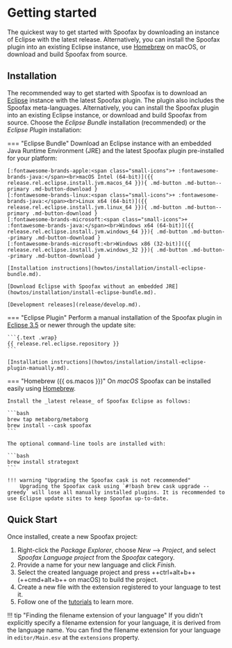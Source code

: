 # Getting started
The quickest way to get started with Spoofax by downloading an instance of Eclipse with the latest release. Alternatively, you can install the Spoofax plugin into an existing Eclipse instance, use [Homebrew][2] on macOS, or download and build Spoofax from source.

## Installation
The recommended way to get started with Spoofax is to download an [Eclipse][1] instance with the latest Spoofax plugin. The plugin also includes the Spoofax meta-languages. Alternatively, you can install the Spoofax plugin into an existing Eclipse instance, or download and build Spoofax from source. Choose the _Eclipse Bundle_ installation (recommended) or the _Eclipse Plugin_ installation:

=== "Eclipse Bundle"
    Download an Eclipse instance with an embedded Java Runtime Environment (JRE) and the latest Spoofax plugin pre-installed for your platform:

    [:fontawesome-brands-apple:<span class="small-icons">+ :fontawesome-brands-java:</span><br>macOS Intel (64-bit)]({{ release.rel.eclipse.install.jvm.macos_64 }}){ .md-button .md-button--primary .md-button-download }
    [:fontawesome-brands-linux:<span class="small-icons">+ :fontawesome-brands-java:</span><br>Linux x64 (64-bit)]({{ release.rel.eclipse.install.jvm.linux_64 }}){ .md-button .md-button--primary .md-button-download }
    [:fontawesome-brands-microsoft:<span class="small-icons">+ :fontawesome-brands-java:</span><br>Windows x64 (64-bit)]({{ release.rel.eclipse.install.jvm.windows_64 }}){ .md-button .md-button--primary .md-button-download }
    [:fontawesome-brands-microsoft:<br>Windows x86 (32-bit)]({{ release.rel.eclipse.install.jvm.windows_32 }}){ .md-button .md-button--primary .md-button-download }

    [Installation instructions](howtos/installation/install-eclipse-bundle.md).

    [Download Eclipse with Spoofax without an embedded JRE](howtos/installation/install-eclipse-bundle.md).

    [Development releases](release/develop.md).

=== "Eclipse Plugin"
    Perform a manual installation of the Spoofax plugin in [Eclipse 3.5][1] or newer through the update site:

    ```{.text .wrap}
    {{ release.rel.eclipse.repository }}
    ```

    [Installation instructions](howtos/installation/install-eclipse-plugin-manually.md).

=== "Homebrew ({{ os.macos }})"
    On _macOS_ Spoofax can be installed easily using [Homebrew][2].

    Install the _latest release_ of Spoofax Eclipse as follows:

    ```bash
    brew tap metaborg/metaborg
    brew install --cask spoofax
    ```

    The optional command-line tools are installed with:

    ```bash
    brew install strategoxt
    ```

    !!! warning "Upgrading the Spoofax cask is not recommended"
        Upgrading the Spoofax cask using `#!bash brew cask upgrade --greedy` will lose all manually installed plugins. It is recommended to use Eclipse update sites to keep Spoofax up-to-date.


## Quick Start
Once installed, create a new Spoofax project:

1.  Right-click the _Package Explorer_, choose _New_ --> _Project_, and select _Spoofax Language project_ from the _Spoofax_ category.
2.  Provide a name for your new language and click _Finish_.
3.  Select the created language project and press ++ctrl+alt+b++ (++cmd+alt+b++ on macOS) to build the project.
4.  Create a new file with the extension registered to your language to test it.
5.  Follow one of the [tutorials](tutorials/index.md) to learn more.

!!! tip "Finding the filename extension of your language"
    If you didn't explicitly specify a filename extension for your language, it is derived from the language name. You can find the filename extension for your language in `editor/Main.esv` at the `extensions` property.


[1]: https://www.eclipse.org/
[2]: https://brew.sh/

